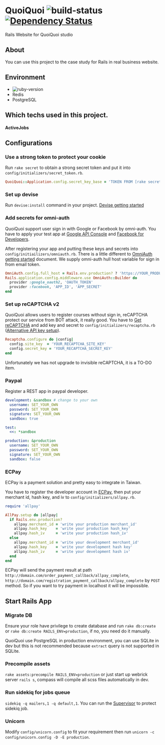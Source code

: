 QuoiQuoi ![build-status](https://travis-ci.org/CapsLock-Studio/QuoiQuoi.svg?branch=master) [![Dependency Status](https://www.versioneye.com/user/projects/58fdccbac2ef4238147e69ec/badge.svg?style=flat-square)](https://www.versioneye.com/user/projects/58fdccbac2ef4238147e69ec)
========

Rails Website for QuoiQuoi studio

## About
You can use this project to the case study for Rails in real business website.

## Environment
- ![ruby-version](https://img.shields.io/badge/ruby-2.4.0-red.svg)
- Redis
- PostgreSQL
 
## Which techs used in this project.
#### ActiveJobs


## Configurations
### Use a strong token to protect your cookie
Run `rake secret` to obtain a strong secret token and put it into `config/initializers/secret_token.rb`.
```ruby
QuoiQuoi::Application.config.secret_key_base = 'TOKEN FROM [rake secret]'
```

### Set up devise
Run `devise:install` command in your project. [Devise getting started](https://github.com/plataformatec/devise#getting-started)
 
### Add secrets for omni-auth
QuoiQuoi support user sign in with Google or Facebook by omni-auth. You have to apply your test app at [Google API Console](https://console.developers.google.com) and [Facebook for Developers](https://developers.facebook.com).

After registering your app and putting these keys and secrets into `config/initiailizers/omniauth.rb`. There is a little different to [OmniAuth getting started](https://github.com/omniauth/omniauth#getting-started) document. We supply omni-auth hull host variable for sign in from email token. 
```ruby
OmniAuth.config.full_host = Rails.env.production? ? 'https://YOUR_PRODUCTION_DOMAIN' : 'http://localhost:3000'
Rails.application.config.middleware.use OmniAuth::Builder do
  provider :google_oauth2, 'OAUTH_TOKEN'
  provider :facebook, 'APP_ID', 'APP_SECRET'
end

```

### Set up reCAPTCHA v2
QuoiQuoi allows users to register courses without sign in, reCAPTCHA protect our service from BOT attack, it really good. You have to [Get reCAPTCHA](https://www.google.com/recaptcha/admin#list) and add key and secret to `config/initializers/recaptcha.rb` ([Alternative API key setup](https://github.com/ambethia/recaptcha#alternative-api-key-setup)).
```ruby
Recaptcha.configure do |config|
  config.site_key  = 'YOUR_RECAPTCHA_SITE_KEY'
  config.secret_key = 'YOUR_RECAPTCHA_SECRET_KEY'
end
```
Unfortunately we has not upgrade to invisible reCAPTCHA, it is a TO-DO item.

### Paypal
Register a REST app in paypal developer.
```yaml
development: &sandbox # change to your own
  username: SET_YOUR_OWN
  password: SET_YOUR_OWN
  signature: SET_YOUR_OWN
  sandbox: true

test:
  <<: *sandbox

production: &production
  username: SET_YOUR_OWN
  password: SET_YOUR_OWN
  signature: SET_YOUR_OWN
  sandbox: false
```

### ECPay
ECPay is a payment solution and pretty easy to integrate in Taiwan. 

You have to register the developer account in [ECPay](https://www.ecpay.com.tw), then put your merchant id, hash key, and iv to `config/initializers/allpay.rb`.
```ruby
require 'allpay'

AllPay.setup do |allpay|
  if Rails.env.production?
    allpay.merchant_id = 'write your production merchant_id'
    allpay.hash_key    = 'write your production hash_key'
    allpay.hash_iv     = 'write your production hash_iv'
  else
    allpay.merchant_id = 'write your development merchant_id'
    allpay.hash_key    = 'write your development hash key'
    allpay.hash_iv     = 'write your development hash iv'
  end
end
```

ECPay will send the payment result at path `http://domain.com/order_payment_callback/allpay_complete`, `http://domain.com/registration_payment_callback/allpay_complete` by `POST` method. So if you want to try payment in localhost it will be impossible.

## Start Rails App
### Migrate DB
Ensure your role have privilege to create database and run `rake db:create` or `rake db:create RAILS_ENV=production`, if no, you need do it manually.
 
QuoiQuoi use PostgreSQL in production environment, you can use SQLite in dev but this is not recommended because `extract` query is not supported in SQLite.

### Precompile assets
`rake assets:precompile RAILS_ENV=production` or just start up webrick server `rails s`, compass will compile all scss files automatically in dev.

### Run sidekiq for jobs queue
`sidekiq -q mailers,1 -q default,1`. You can run the [Supervisor](http://supervisord.org/) to protect sidekiq job. 

### Unicorn
Modify `config/unicorn.config` to fit your requirement then run `unicorn -c config/unicorn.config -D -E production`.
